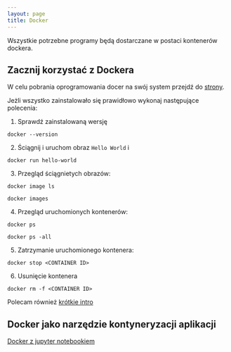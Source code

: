```yaml
---
layout: page
title: Docker
---
```


Wszystkie potrzebne programy będą dostarczane w postaci kontenerów dockera.

## Zacznij korzystać z Dockera

W celu pobrania oprogramowania docer na swój system przejdź do [strony](https://docs.docker.com/get-docker/).

Jeżli wszystko zainstalowało się prawidłowo wykonaj następujące polecenia:

1. Sprawdź zainstalowaną wersję

```{bash}
docker --version
```

2. Ściągnij i uruchom obraz `Hello World` i 

```{bash}
docker run hello-world
```

3. Przegląd ściągnietych obrazów:

```{bash}
docker image ls

docker images
```

4. Przegląd uruchomionych kontenerów:

```{bash}
docker ps 

docker ps -all
```

5. Zatrzymanie uruchomionego kontenera: 

```{bash}
docker stop <CONTAINER ID>
```

6. Usunięcie kontenera
```{bash}
docker rm -f <CONTAINER ID>
```

Polecam również [krótkie intro](https://medium.com/codingthesmartway-com-blog/docker-beginners-guide-part-1-images-containers-6f3507fffc98)


## Docker jako narzędzie kontyneryzacji aplikacji

[Docker z jupyter notebookiem](https://hub.docker.com/repository/docker/sebkaz/docker-data-science)
